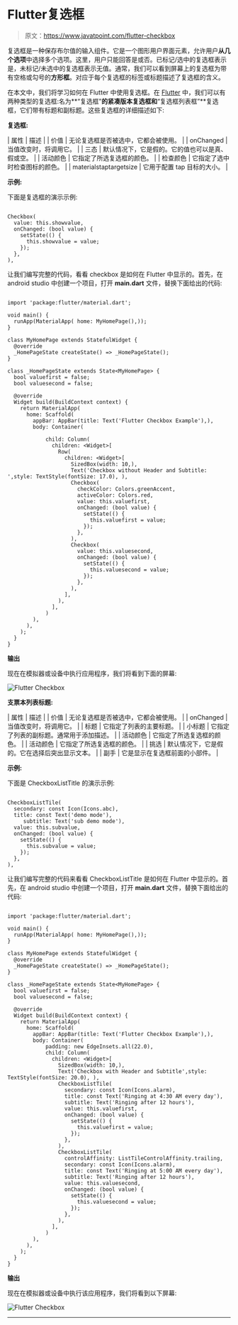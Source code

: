 # Flutter复选框

> 原文：<https://www.javatpoint.com/flutter-checkbox>

复选框是一种保存布尔值的输入组件。它是一个图形用户界面元素，允许用户**从几个选项**中选择多个选项。这里，用户只能回答是或否。已标记/选中的复选框表示是，未标记/未选中的复选框表示无值。通常，我们可以看到屏幕上的复选框为带有空格或勾号的**方形框**。对应于每个复选框的标签或标题描述了复选框的含义。

在本文中，我们将学习如何在 Flutter 中使用复选框。在 [Flutter](https://www.javatpoint.com/flutter) 中，我们可以有两种类型的复选框:名为**“复选框”**的紧凑版本复选框和**“复选框列表框”**复选框，它们带有标题和副标题。这些复选框的详细描述如下:

**复选框:**

| 属性 | 描述 |
| 价值 | 无论复选框是否被选中，它都会被使用。 |
| onChanged | 当值改变时，将调用它。 |
| 三态 | 默认情况下，它是假的。它的值也可以是真、假或空。 |
| 活动颜色 | 它指定了所选复选框的颜色。 |
| 检查颜色 | 它指定了选中时检查图标的颜色。 |
| materialstaptargetsize | 它用于配置 tap 目标的大小。 |

**示例:**

下面是复选框的演示示例:

```

Checkbox(
  value: this.showvalue, 
  onChanged: (bool value) {
    setState(() {
      this.showvalue = value; 
    });
  },
),

```

让我们编写完整的代码，看看 checkbox 是如何在 Flutter 中显示的。首先，在 android studio 中创建一个项目，打开 **main.dart** 文件，替换下面给出的代码:

```

import 'package:flutter/material.dart';

void main() {
  runApp(MaterialApp( home: MyHomePage(),));
}

class MyHomePage extends StatefulWidget {
  @override
  _HomePageState createState() => _HomePageState();
}

class _HomePageState extends State<MyHomePage> {
  bool valuefirst = false;
  bool valuesecond = false;

  @override
  Widget build(BuildContext context) {
    return MaterialApp(
      home: Scaffold(
        appBar: AppBar(title: Text('Flutter Checkbox Example'),),
        body: Container(

            child: Column(
              children: <Widget>[
                Row(
                  children: <Widget>[
                    SizedBox(width: 10,),
                    Text('Checkbox without Header and Subtitle: ',style: TextStyle(fontSize: 17.0), ),
                    Checkbox(
                      checkColor: Colors.greenAccent,
                      activeColor: Colors.red,
                      value: this.valuefirst,
                      onChanged: (bool value) {
                        setState(() {
                          this.valuefirst = value;
                        });
                      },
                    ),
                    Checkbox(
                      value: this.valuesecond,
                      onChanged: (bool value) {
                        setState(() {
                          this.valuesecond = value;
                        });
                      },
                    ),
                  ],
                ),
              ],
            )
        ),
      ),
    );
  }
}

```

**输出**

现在在模拟器或设备中执行应用程序，我们将看到下面的屏幕:

![Flutter Checkbox](img/a57bfa1c636bc99f9dfbcf1dc1785406.png)

**支票本列表标题:**

| 属性 | 描述 |
| 价值 | 无论复选框是否被选中，它都会被使用。 |
| onChanged | 当值改变时，将调用它。 |
| 标题 | 它指定了列表的主要标题。 |
| 小标题 | 它指定了列表的副标题。通常用于添加描述。 |
| 活动颜色 | 它指定了所选复选框的颜色。 |
| 活动颜色 | 它指定了所选复选框的颜色。 |
| 挑选 | 默认情况下，它是假的。它在选择后突出显示文本。 |
| 副手 | 它是显示在复选框前面的小部件。 |

**示例:**

下面是 CheckboxListTitle 的演示示例:

```

CheckboxListTile(
  secondary: const Icon(Icons.abc),
  title: const Text('demo mode'),
     subtitle: Text('sub demo mode'),
  value: this.subvalue, 
  onChanged: (bool value) {
    setState(() {
      this.subvalue = value; 
    });
  },
),

```

让我们编写完整的代码来看看 CheckboxListTitle 是如何在 Flutter 中显示的。首先，在 android studio 中创建一个项目，打开 **main.dart** 文件，替换下面给出的代码:

```

import 'package:flutter/material.dart';

void main() {
  runApp(MaterialApp( home: MyHomePage(),));
}

class MyHomePage extends StatefulWidget {
  @override
  _HomePageState createState() => _HomePageState();
}

class _HomePageState extends State<MyHomePage> {
  bool valuefirst = false;
  bool valuesecond = false;

  @override
  Widget build(BuildContext context) {
    return MaterialApp(
      home: Scaffold(
        appBar: AppBar(title: Text('Flutter Checkbox Example'),),
        body: Container(
            padding: new EdgeInsets.all(22.0),
            child: Column(
              children: <Widget>[
                SizedBox(width: 10,),
                Text('Checkbox with Header and Subtitle',style: TextStyle(fontSize: 20.0), ),
                CheckboxListTile(
                  secondary: const Icon(Icons.alarm),
                  title: const Text('Ringing at 4:30 AM every day'),
                  subtitle: Text('Ringing after 12 hours'),
                  value: this.valuefirst,
                  onChanged: (bool value) {
                    setState(() {
                      this.valuefirst = value;
                    });
                  },
                ),
                CheckboxListTile(
                  controlAffinity: ListTileControlAffinity.trailing,
                  secondary: const Icon(Icons.alarm),
                  title: const Text('Ringing at 5:00 AM every day'),
                  subtitle: Text('Ringing after 12 hours'),
                  value: this.valuesecond,
                  onChanged: (bool value) {
                    setState(() {
                      this.valuesecond = value;
                    });
                  },
                ),
              ],
            )
        ),
      ),
    );
  }
}

```

**输出**

现在在模拟器或设备中执行该应用程序，我们将看到以下屏幕:

![Flutter Checkbox](img/6e69701dbfb1b804b2c88d5874282fed.png)

* * *